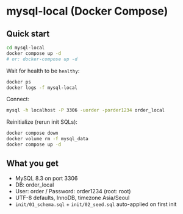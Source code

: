# mysql-local (Docker Compose)

## Quick start
```bash
cd mysql-local
docker compose up -d
# or: docker-compose up -d
```

Wait for health to be `healthy`:
```bash
docker ps
docker logs -f mysql-local
```

Connect:
```bash
mysql -h localhost -P 3306 -uorder -porder1234 order_local
```

Reinitialize (rerun init SQLs):
```bash
docker compose down
docker volume rm -f mysql_data
docker compose up -d
```

## What you get
- MySQL 8.3 on port 3306
- DB: order_local
- User: order / Password: order1234 (root: root)
- UTF-8 defaults, InnoDB, timezone Asia/Seoul
- `init/01_schema.sql` + `init/02_seed.sql` auto-applied on first init
